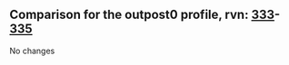 ## Comparison for the outpost0 profile, rvn: [333](https://github.com/PRO100KatYT/FortniteProfileRevisions/tree/main/profiles/outpost0/333%20outpost0.json)-[335](https://github.com/PRO100KatYT/FortniteProfileRevisions/tree/main/profiles/outpost0/335%20outpost0.json)

No changes
